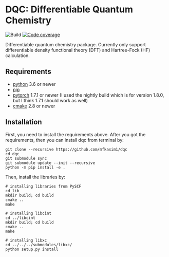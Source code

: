 # DQC: Differentiable Quantum Chemistry

![Build](https://img.shields.io/github/workflow/status/mfkasim1/dqc/ci?style=flat-square)
[![Code coverage](https://img.shields.io/codecov/c/github/mfkasim1/dqc?style=flat-square)](https://app.codecov.io/gh/mfkasim1/dqc)

Differentiable quantum chemistry package.
Currently only support differentiable density functional theory (DFT)
and Hartree-Fock (HF) calculation.

## Requirements

* [python](https://www.python.org) 3.6 or newer
* [pip](https://pip.pypa.io/en/stable/installing/)
* [pytorch](https://pytorch.org) 1.7.1 or newer (I used the nightly build which is for
  version 1.8.0, but I think 1.7.1 should work as well)
* [cmake](https://cmake.org/) 2.8 or newer

## Installation

First, you need to install the requirements above.
After you got the requirements, then you can install dqc from terminal by:

    git clone --recursive https://github.com/mfkasim1/dqc
    cd dqc
    git submodule sync
    git submodule update --init --recursive
    python -m pip install -e .

Then, install the libraries by:

    # installing libraries from PySCF
    cd lib
    mkdir build; cd build
    cmake ..
    make

    # installing libcint
    cd ../libcint
    mkdir build; cd build
    cmake ..
    make

    # installing libxc
    cd ../../../submodules/libxc/
    python setup.py install

